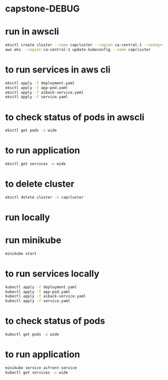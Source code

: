 ﻿# capstone-DEBUG

# run in awscli
```bash
eksctl create cluster --name capcluster --region ca-central-1 --nodegroup-name standard-workers --node-type t2.micro --nodes-min 4 --nodes-max 10 --nodes 4
aws eks --region ca-central-1 update-kubeconfig --name capcluster
```

# to run services in aws cli
```bash
eksctl apply -f deployment.yaml 
eksctl apply -f app-pod.yaml 
eksctl apply -f aiback-service.yaml 
eksctl apply -f service.yaml 
```

# to check status of pods in awscli
```bash
eksctl get pods -o wide
```

# to run application
```bash
eksctl get services -o wide
```
# to delete cluster
```bash
eksctl delete cluster -n capcluster
```
# run locally
# run minikube
```bash
minikube start
```

# to run services locally
```bash
kubectl apply -f deployment.yaml 
kubectl apply -f app-pod.yaml 
kubectl apply -f aiback-service.yaml 
kubectl apply -f service.yaml 
```

# to check status of pods
```bash
kubectl get pods -o wide
```

# to run application
```bash
minikube service aifront-service 
kubectl get services -o wide
```
